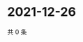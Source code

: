 # 2021-12-26

共 0 条

<!-- BEGIN WEIBO -->
<!-- 最后更新时间 Sun Dec 26 2021 03:07:08 GMT+0800 (China Standard Time) -->

<!-- END WEIBO -->
